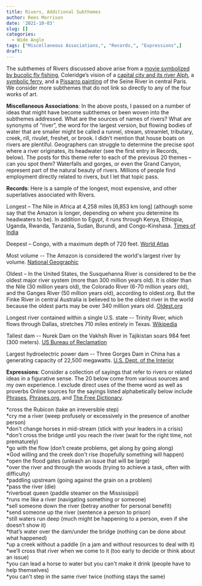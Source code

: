 ```yaml
---
title: Rivers, Additional Subthemes
author: Rees Morrison
date: '2021-10-03'
slug: []
categories:
  - Wide Angle
tags: ["Miscellaneous Associations,", "Records,", "Expressions",]
draft: 
---
```


The subthemes of Rivers discussed above arise from a [movie symbolized by bucolic fly fishing](https://themesfromart.com/post/2021-10-02-rivers-from-a-river-runs-through-it-a-movie-by-robert-redford-starring-brad-pitt/riversruns/), Coleridge’s vision of a [capital city and its river Alph](https://themesfromart.com/post/2021-10-02-rivers-from-kubla-khan-a-poem-by-samuel-taylor-coleridge/riverskhan/), a [symbolic ferry](https://themesfromart.com/post/2021-10-02-rivers-from-ferry-cross-the-mersey-a-song-by-gerry-the-pacemakers/riversferry/), and a [Pissarro painting](https://themesfromart.com/post/2021-10-03-rivers-from-the-seine-and-the-louvre-a-painting-by-camille-pissarro/riversseine/) of the Seine River in central Paris.   We consider more subthemes that do not link so directly to any of the four works of art.

<!--more-->

**Miscellaneous Associations**:  In the above posts, I passed on a number of ideas that might have become subthemes or been woven into the subthemes addressed.  What are the sources of names of rivers?  What are synonyms of “river”, the word for the largest version, but flowing bodies of water that are smaller might be called a runnel, stream, streamlet, tributary, creek, rill, rivulet, freshet, or brook.  I didn’t mention that house boats on rivers are plentiful.  Geographers can struggle to determine the precise spot where a river originates, its headwater (see the first entry in Records, below).  The posts for this theme refer to each of the previous 20 themes – can you spot them?  Waterfalls and gorges, or even the Grand Canyon, represent part of the natural beauty of rivers.  Millions of people find employment directly related to rivers, but I let that topic pass.

**Records**:   Here is a sample of the longest, most expensive, and other superlatives associated with Rivers.  

Longest – The Nile in Africa at 4,258 miles [6,853 km long] (although some say that the Amazon is longer, depending on where you determine its headwaters to be).  In addition to Egypt, it runs through Kenya, Ethiopia, Uganda, Rwanda, Tanzania, Sudan, Burundi, and Congo-Kinshasa. [Times of India](https://timesofindia.indiatimes.com/travel/destinations/the-longest-rivers-in-the-world/photostory/84465554.cms)

Deepest – Congo, with a maximum depth of 720 feet. [World Atlas](https://www.worldatlas.com/articles/which-is-the-deepest-river-in-the-world.html)

Most volume -- The Amazon is considered the world's largest river by volume.  [National Geographic](https://www.nationalgeographic.com/science/article/amazon-longer-than-nile-river)

Oldest – In the United States, the Susquehanna River is considered to be the oldest major river system (more than 300 million years old).  It is older than the Nile (30 million years old), the Colorado River (6-70 million years old), and the Ganges River (50 million years old), according to oldest.org.  But the Finke River in central Australia is believed to be the oldest river in the world because the oldest parts may be over 340 million years old.  [Oldest.org](https://www.oldest.org/nature/rivers/)

Longest river contained within a single U.S. state -- Trinity River, which flows through Dallas, stretches 710 miles entirely in Texas.  [Wikipedia](https://en.wikipedia.org/wiki/Trinity_River_(Texas)) 

Tallest dam -- Nurek Dam on the Vakhsh River in Tajikistan soars 984 feet (300 meters).  [US Bureau of Reclamation](https://www.usbr.gov/lc/hooverdam/history/essays/biggest.html)

Largest hydroelectric power dam --  Three Gorges Dam in China has a generating capacity of 22,500 megawatts. [U.S. Dept. of the Interior](https://www.usgs.gov/special-topic/water-science-school/science/three-gorges-dam-worlds-largest-hydroelectric-plant?qt-science_center_objects=0#qt-science_center_objects)

**Expressions**:  Consider a collection of sayings that refer to rivers or related ideas in a figurative sense.   The 20 below come from various sources and my own experience.  I exclude direct uses of the theme word as well as proverbs Online sources for the sayings listed alphabetically below include [Phrases](https://www.phrases.com/psearch/River), [Phrases.org](https://www.phrases.org.uk/phrase-thesaurus/related/river.html), and [The Free Dictionary](https://idioms.thefreedictionary.com/river).

<!--Here are the sayings.-->

*cross the Rubicon (take an irreversible step)  
*cry me a river (weep profusely or excessively in the presence of another person)  
*don't change horses in mid-stream (stick with your leaders in a crisis)  
*don't cross the bridge until you reach the river (wait for the right time, not prematurely)  
*go with the flow (don’t create problems, get along by going along)    
*God willing and the creek don't rise (hopefully something will happen)  
*open the flood gates (unleash an issue that will be large)  
*over the river and through the woods (trying to achieve a task, often with difficulty)  
*paddling upstream (going against the grain on a problem)  
*pass the river (die)  
*riverboat queen (paddle steamer on the Mississippi)  
*runs me like a river (navigating something or someone)  
*sell someone down the river (betray another for personal benefit)  
*send someone up the river (sentence a person to prison)  
*still waters run deep (much might be happening to a person, even if she doesn’t show it)  
*that’s water over the dam/under the bridge (nothing can be done about what happened)  
*up a creek without a paddle (in a jam and without resources to deal with it)  
*we’ll cross that river when we come to it (too early to decide or think about an issue)  
*you can lead a horse to water but you can't make it drink (people have to help themselves)  
*you can't step in the same river twice (nothing stays the same)  

